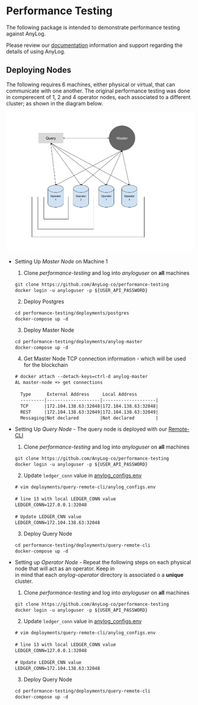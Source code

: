 # Performance Testing 

The following package is intended to demonstrate performance testing against AnyLog. 

Please review our [documentation](https://github.com/AnyLog-co/documentation) information and support regarding the 
details of using AnyLog. 


## Deploying Nodes
The following requires 6 machines, either physical or virtual, that can communicate with one another. The original 
performance testing was done in comperecent of 1, 2 and 4 operator nodes, each associated to a different cluster; as 
shown in the diagram below. 

![peformance diagram](Performance_Testing_Diagram.png)


* Setting Up _Master Node_ on Machine 1 
  1. Clone _performance-testing_ and log into _anyloguser_ on **all** machines
  ```shell
  git clone https://github.com/AnyLog-co/performance-testing
  docker login -u anyloguser -p ${USER_API_PASSWORD}
  ```
  2. Deploy Postgres 
  ```shell
  cd performance-testing/deployments/postgres 
  docker-compose up -d    
  ```
  3. Deploy Master Node
    ```shell
    cd performance-testing/deployments/anylog-master 
    docker-compose up -d 
    ```
  4. Get Master Node TCP connection information - which will be used for the blockchain
  ```anylog
  # docker attach --detach-keys=ctrl-d anylog-master 
  AL master-node +> get connections 

    Type      External Address     Local Address        
    ---------|--------------------|--------------------|
    TCP      |172.104.138.63:32048|172.104.138.63:32048|
    REST     |172.104.138.63:32049|172.104.138.63:32049|
    Messaging|Not declared        |Not declared        |
  ```
  

* Setting Up _Query Node_ - The query node is deployed with our [Remote-CLI](https://github.com/AnyLog-co/documentation/blob/master/northbound%20connectors/remote_cli.md)
  1. Clone _performance-testing_ and log into _anyloguser_ on **all** machines
  ```shell
  git clone https://github.com/AnyLog-co/performance-testing
  docker login -u anyloguser -p ${USER_API_PASSWORD}
  ```
  2. Update `ledger_conn` value in [anylog_configs.env](deployments/query-remote-cli/anylog_configs.env) 
  ```dotenv
  # vim deployments/query-remote-cli/anylog_configs.env
  
  # line 13 with local LEDGER_CONN value 
  LEDGER_CONN=127.0.0.1:32048
  
  # Update LEDGER_CNN value
  LEDGER_CONN=172.104.138.63:32048
  ```
  3. Deploy Query Node
  ```shell
  cd performance-testing/deployments/query-remote-cli 
  docker-compose up -d 
  ```
  

* Setting up _Operator Node_ - Repeat the following steps on each physical node that will act as an operator. Keep in  
in mind that each _anylog-operator_ directory is associated o a **unique** cluster.  
  1. Clone _performance-testing_ and log into _anyloguser_ on **all** machines
  ```shell
  git clone https://github.com/AnyLog-co/performance-testing
  docker login -u anyloguser -p ${USER_API_PASSWORD}
  ```
  2. Update `ledger_conn` value in [anylog_configs.env](deployments/anylog-operator1/anylog_configs.env) 
  ```dotenv
  # vim deployments/query-remote-cli/anylog_configs.env
  
  # line 13 with local LEDGER_CONN value 
  LEDGER_CONN=127.0.0.1:32048
  
  # Update LEDGER_CNN value
  LEDGER_CONN=172.104.138.63:32048
  ```
  3. Deploy Query Node
  ```shell
  cd performance-testing/deployments/query-remote-cli 
  docker-compose up -d 
  ```
  

